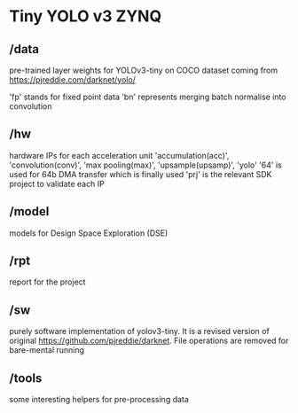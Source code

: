 # Tiny YOLO v3 ZYNQ
## /data
pre-trained layer weights for YOLOv3-tiny on COCO dataset coming from https://pjreddie.com/darknet/yolo/

'fp' stands for fixed point data
'bn' represents merging batch normalise into convolution
## /hw
hardware IPs for each acceleration unit 'accumulation(acc)', 'convolution(conv)', 'max pooling(max)', 'upsample(upsamp)', 'yolo'
'64' is used for 64b DMA transfer which is finally used
'prj' is the relevant SDK project to validate each IP
## /model
models for Design Space Exploration (DSE)
## /rpt
report for the project
## /sw
purely software implementation of yolov3-tiny. It is a revised version of original https://github.com/pjreddie/darknet. File operations are removed for bare-mental running
## /tools
some interesting helpers for pre-processing data
 

